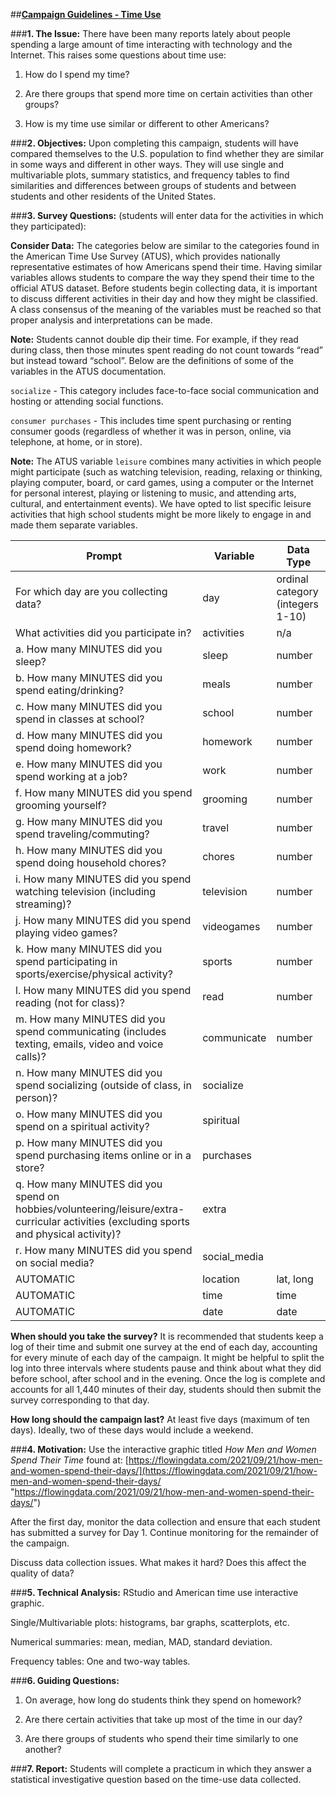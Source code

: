 ##**<u>Campaign Guidelines - Time Use</u>**

###**1. The Issue:**
There have been many reports lately about people spending a large amount of time interacting with
technology and the Internet. This raises some questions about time use:

1) How do I spend my time?

2) Are there groups that spend more time on certain activities than other groups?

3) How is my time use similar or different to other Americans?

###**2. Objectives:**
Upon completing this campaign, students will have compared themselves to the U.S. population to
find whether they are similar in some ways and different in other ways. They will use
single and multivariable plots, summary statistics, and frequency tables to find similarities and
differences between groups of students and between students and other residents of the United
States.

###**3. Survey Questions:** (students will enter data for the activities in which they participated):

**Consider Data:** The categories below are similar to the categories found in the American Time Use Survey (ATUS), which provides nationally representative estimates of how Americans spend their time. Having similar variables allows students to compare the way they spend their time to the official ATUS dataset. Before students begin collecting data, it is important to discuss different activities in their day and how they might be classified. A class consensus of the meaning of the variables must be reached so that proper analysis and interpretations can be made. 

**Note:** Students cannot double dip their time. For example, if they read during class, then those minutes spent reading do not count towards “read” but instead toward “school”. Below are the definitions of some of the variables in the ATUS documentation.

`socialize` - This category includes face-to-face social communication and hosting or attending social functions.

`consumer purchases` - This includes time spent purchasing or renting consumer goods (regardless of whether it was in person, online, via telephone, at home, or in store).

**Note:** The ATUS variable `leisure` combines many activities in which people might participate (such as watching television, reading, relaxing or thinking, playing computer, board, or card games, using a computer or the Internet for personal interest, playing or listening to music, and attending arts, cultural, and entertainment events). We have opted to list specific leisure activities that high school students might be more likely to engage in and made them separate variables.


| **Prompt**                                                          |**Variable**| **Data Type**                   |
|---------------------------------------------------------------------|------------|---------------------------------|
| For which day are you collecting data?                              | day        | ordinal category (integers 1-10) |                        |
| What activities did you participate in?                             | activities | n/a                             |
| a. How many MINUTES did you sleep?                                  | sleep      | number                          |
| b. How many MINUTES did you spend eating/drinking?                  | meals      | number                          |
| c. How many MINUTES did you spend in classes at school?             | school     | number                          |
| d. How many MINUTES did you spend doing homework?                   | homework   | number                          |
| e. How many MINUTES did you spend working at a job?                 | work       | number                          |
| f. How many MINUTES did you spend grooming yourself?                | grooming   | number                          |
| g. How many MINUTES did you spend traveling/commuting?              | travel     | number                          |
| h. How many MINUTES did you spend doing household chores?           | chores     | number                          |
| i. How many MINUTES did you spend watching television (including streaming)? | television    | number                          |
| j. How many MINUTES did you spend playing video games?              | videogames | number                          |
| k. How many MINUTES did you spend participating in sports/exercise/physical activity?             | sports | number                          |
| l. How many MINUTES did you spend reading (not for class)?          | read       | number                          |
| m. How many MINUTES did you spend communicating (includes texting, emails, video and voice calls)?         | communicate       | number                          |
| n. How many MINUTES did you spend socializing (outside of class, in person)?          | socialize       | 
| o. How many MINUTES did you spend on a spiritual activity?         | spiritual   | 
| p. How many MINUTES did you spend purchasing items online or in a store?         | purchases       | 
| q. How many MINUTES did you spend on hobbies/volunteering/leisure/extra-curricular activities (excluding sports and physical activity)?          | extra       | 
| r. How many MINUTES did you spend on social media?          | social_media       | 
| AUTOMATIC                                                           | location   | lat, long                       |
| AUTOMATIC                                                           | time       | time                            |
| AUTOMATIC                                                           | date       | date                            |

**When should you take the survey?** It is recommended that students keep a log of their time and submit one survey at the end of each day, accounting for every minute of each day of the campaign. It might be helpful to split the log into three intervals where students pause and think about what they did before school, after school and in the evening. Once the log is complete and accounts for all 1,440 minutes of their day, students should then submit the survey corresponding to that day.

**How long should the campaign last?** At least five days (maximum of ten days). Ideally, two of these days would include a weekend.

###**4. Motivation:**
Use the interactive graphic titled *How Men and Women Spend Their Time* found at: [https://flowingdata.com/2021/09/21/how-men-and-women-spend-their-days/](https://flowingdata.com/2021/09/21/how-men-and-women-spend-their-days/ "https://flowingdata.com/2021/09/21/how-men-and-women-spend-their-days/")

After the first day, monitor the data collection and ensure that each student has submitted a survey for Day 1. Continue monitoring for the remainder of the campaign.

Discuss data collection issues. What makes it hard? Does this affect the quality of data?

###**5. Technical Analysis:**
RStudio and American time use interactive graphic.

Single/Multivariable plots: histograms, bar graphs, scatterplots, etc.

Numerical summaries: mean, median, MAD, standard deviation. 

Frequency tables: One and two-way tables.

###**6. Guiding Questions:**
1) On average, how long do students think they spend on homework?

2) Are there certain activities that take up most of the time in our day?

3) Are there groups of students who spend their time similarly to one another?

###**7. Report:**
Students will complete a practicum in which they answer a statistical investigative question based on the time-use data collected.

